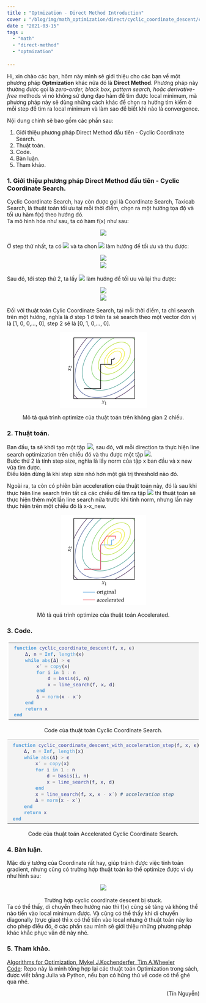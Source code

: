 ```yaml
---
title : "Optmization - Direct Method Introduction"
cover : "/blog/img/math_optimization/direct/cyclic_coordinate_descent/cover.jpg"
date : "2021-03-15"
tags : 
  - "math"
  - "direct-method"
  - "optmization"

---
```


Hi, xin chào các bạn, hôm này mình sẽ giới thiệu cho các bạn về một phương pháp <b>Optmization</b> khác nữa đó là <b>Direct Method</b>. Phương pháp này thường được gọi là <i>zero-order, black box, pattern search, hoặc derivative-free</i> methods vì nó không sử dụng đạo hàm để tìm được local minimum, mà phương pháp này sẽ dùng những cách khác để chọn ra hướng tìm kiếm ở mỗi step để tìm ra local minimum và làm sao để biết khi nào là convergence.

Nội dung chính sẽ bao gồm các phần sau: <br/>

1. Giới thiệu phương pháp Direct Method đầu tiên - Cyclic Coordinate Search.
2. Thuật toán.
3. Code.
4. Bàn luận.
5. Tham khảo.



### 1. Giới thiệu phương pháp Direct Method đầu tiên - Cyclic Coordinate Search.
Cyclic Coordinate Search, hay còn được gọi là Coordinate Search, Taxicab Search, là thuật toán tối ưu tại mỗi thời điểm, chọn ra một hướng tọa độ và tối ưu hàm f(x) theo hướng đó.<br/>
Ta mô hình hóa như sau, ta có hàm f(x) như sau:
<p align="center">
  <img src="https://render.githubusercontent.com/render/math?math=f(x) = f(x_{1}, x_{2}, x_{3},..., x_{n})"><br/>
</p>
Ở step thứ nhất, ta có <img src="https://render.githubusercontent.com/render/math?math=x^{(0)} = (x_{1}^{0}, x_{2}^{0}, x_{3}^{0},..., x_{n}^{0})"> và ta chọn <img src="https://render.githubusercontent.com/render/math?math=x_{1}^{0}"> làm hướng để tối ưu và thu được:<br/>
<p align="center">
  <img src="https://render.githubusercontent.com/render/math?math=x^{(1)} = \arg\min_{x_{1}^{0}} f(x_{1}^{0}, x_{2}^{0}, x_{3}^{0},..., x_{n}^{0})"><br/>
  <img src="https://render.githubusercontent.com/render/math?math=x^{(1)} = (x_{1}^{1}, x_{2}^{1}, x_{3}^{1},..., x_{n}^{1})"><br/>
</p>
Sau đó, tới step thứ 2, ta lấy <img src="https://render.githubusercontent.com/render/math?math=x_{2}^{1}"> làm hướng để tối ưu và lại thu được:<br/>
<p align="center">
  <img src="https://render.githubusercontent.com/render/math?math=x^{(2)} = \arg\min_{x_{2}^{1}} f(x_{1}^{1}, x_{2}^{1}, x_{3}^{1},..., x_{n}^{1})"><br/>
  <img src="https://render.githubusercontent.com/render/math?math=x^{(2)} = (x_{1}^{2}, x_{2}^{2}, x_{3}^{2},..., x_{n}^{2})"><br/>
</p>

Đối với thuật toán Cylic Coordinate Search, tại mỗi thời điểm, ta chỉ search trên một hướng, nghĩa là ở step 1 ở trên ta sẽ search theo một vector đơn vị là [1, 0, 0,..., 0], step 2 sẽ là [0, 1, 0,..., 0].

<p align="center">
  <img src="https://github.com/ngthanhtin/blog/blob/master/static/img/math_optimization/direct/cyclic_coordinate_descent/coordinate_search.png?raw=true">
</p>
<div style="text-align: center">Mô tả quá trình optimize của thuật toán trên không gian 2 chiều.</div>

### 2. Thuật toán.
Ban đầu, ta sẽ khởi tạo một tập <img src="https://render.githubusercontent.com/render/math?math=x = (x_{1}, x_{2}, x_{3},..., x_{n})">, sau đó, với mỗi direction ta thực hiện line search optimization trên chiều đó và thu được một tập <img src="https://render.githubusercontent.com/render/math?math=x_{new} ">. <br/>
Bước thứ 2 là tính step size, nghĩa là lấy norm của tập x ban đầu và x new vừa tìm được.<br/>
Điều kiện dừng là khi step size nhỏ hơn một giá trị threshold nào đó.

Ngoài ra, ta còn có phiên bản acceleration của thuật toán này, đó là sau khi thực hiện line search trên tất cả các chiều để tìm ra tập <img src="https://render.githubusercontent.com/render/math?math=x_{new} "> thì thuật toán sẽ thực hiện thêm một lần line search nữa trước khi tính norm, nhưng lần này thực hiện trên một chiều đó là x-x_new. <br/>
<p align="center">
  <img src="https://github.com/ngthanhtin/blog/blob/master/static/img/math_optimization/direct/cyclic_coordinate_descent/accelerated.png?raw=true">
</p>
<div style="text-align: center">Mô tả quá trình optimize của thuật toán Accelerated.</div>

### 3. Code.
<p align="center">
  <img src="https://github.com/ngthanhtin/blog/blob/master/static/img/math_optimization/direct/cyclic_coordinate_descent/code1.png?raw=true">
</p>
<div style="text-align: center">Code của thuật toán Cyclic Coordinate Search.</div>

<p align="center">
  <img src="https://github.com/ngthanhtin/blog/blob/master/static/img/math_optimization/direct/cyclic_coordinate_descent/code2.png?raw=true">
</p>
<div style="text-align: center">Code của thuật toán Accelerated Cyclic Coordinate Search.</div>

### 4. Bàn luận.
Mặc dù ý tưởng của Coordinate rất hay, giúp tránh được việc tính toán gradient, nhưng cũng có trường hợp thuật toán ko thể optimize được ví dụ như hình sau:<br/>
<p align="center">
  <img src="https://github.com/ngthanhtin/blog/blob/master/static/img/direct/cyclic_coordinate_descent/stuck.png?raw=true">
</p>
<div style="text-align: center">Trường hợp cyclic coordinate descent bị stuck.</div>
Ta có thể thấy, di chuyển theo hướng nào thì f(x) cũng sẽ tăng và không thể nào tiến vào local minimum được. Và cũng có thể thấy khi di chuyển diagonally (trực giao) thì x có thể tiến vào local nhưng ở thuật toán này ko cho phép điều đó, ở các phần sau mình sẽ giới thiệu những phương pháp khác khắc phục vấn đề này nhé.<br/>

### 5. Tham khảo.
[Algorithms for Optimization, Mykel J.Kochenderfer, Tim A.Wheeler]()<br/>
[Code](https://github.com/ngthanhtin/optimization_algorithm): Repo này là mình tổng hợp lại các thuật toán Optimization trong sách, được viết bằng Julia và Python, nếu bạn có hứng thú về code có thể ghé qua nhé.<br/>

<div style="text-align: right"> (Tín Nguyễn) </div>
